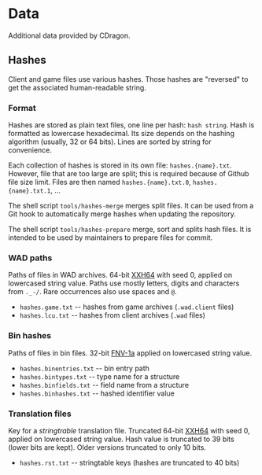# Data

Additional data provided by CDragon.


## Hashes

Client and game files use various hashes.
Those hashes are "reversed" to get the associated human-readable string.


### Format

Hashes are stored as plain text files, one line per hash: `hash string`.
Hash is formatted as lowercase hexadecimal. Its size depends on the hashing algorithm (usually, 32 or 64 bits).
Lines are sorted by string for convenience.

Each collection of hashes is stored in its own file: `hashes.{name}.txt`.
However, file that are too large are split; this is required because of Github file size limit.
Files are then named `hashes.{name}.txt.0`, `hashes.{name}.txt.1`, ...

The shell script `tools/hashes-merge` merges split files.
It can be used from a Git hook to automatically merge hashes when updating the repository.

The shell script `tools/hashes-prepare` merge, sort and splits hash files.
It is intended to be used by maintainers to prepare files for commit.


### WAD paths

Paths of files in WAD archives.
64-bit [XXH64](https://xxhash.com/) with seed 0, applied on lowercased string value.
Paths use mostly letters, digits and characters from `._-/`. Rare occurrences also use spaces and `@`.

- `hashes.game.txt` -- hashes from game archives (`.wad.client` files)
- `hashes.lcu.txt` -- hashes from client archives (`.wad` files)

### Bin hashes

Paths of files in bin files.
32-bit [FNV-1a](https://en.wikipedia.org/wiki/Fowler%E2%80%93Noll%E2%80%93Vo_hash_function#FNV-1a_hash) applied on lowercased string value.

- `hashes.binentries.txt` -- bin entry path
- `hashes.bintypes.txt` -- type name for a structure
- `hashes.binfields.txt` -- field name from a structure
- `hashes.binhashes.txt` -- hashed identifier value

### Translation files

Key for a *stringtrable* translation file. 
Truncated 64-bit [XXH64](https://xxhash.com/) with seed 0, applied on lowercased string value.
Hash value is truncated to 39 bits (lower bits are kept). Older versions truncated to only 10 bits.

- `hashes.rst.txt` -- stringtable keys (hashes are truncated to 40 bits)

